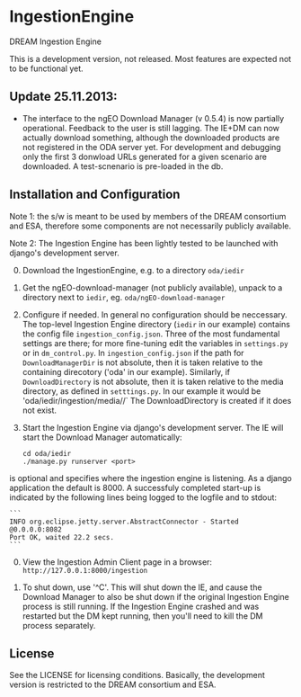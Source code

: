IngestionEngine
===============

DREAM Ingestion Engine

This is a development version, not released.
Most features are expected not to be functional yet.

## Update 25.11.2013:

*  The interface to the ngEO Download Manager (v 0.5.4) is now partially
operational. Feedback to the user is still lagging. The IE+DM can now
actually download something, although the downloaded products are not
registered in the ODA server yet. For development and debugging only
the first 3 donwload URLs generated for a given scenario are downloaded.
A test-scnenario is pre-loaded in the db.

## Installation and Configuration
Note 1: the s/w is meant to be used by members of the DREAM consortium 
and ESA, therefore some components are not necessarily publicly available.

Note 2: The Ingestion Engine has been lightly tested to be
launched with django's development server.

0. Download the IngestionEngine, e.g. to a directory `oda/iedir`
0. Get the ngEO-download-manager (not publicly available), 
unpack to a directory next to `iedir`, eg. `oda/ngEO-download-manager`
0. Configure if needed. In general no configuration should be neccessary.
 The top-level Ingestion Engine directory 
(`iedir` in our example) contains the config file `ingestion_config.json`.
Three of the most fundamental settings are there; for more fine-tuning 
edit the variables in `settings.py` or in `dm_control.py`. 
In `ingestion_config.json` if the path for `DownloadManagerDir` 
is not absolute, then it is taken relative 
to the containing direcotory ('oda' in our example). Similarly, 
if `DownloadDirectory` is not absolute, then it is taken relative 
to the media directory, as defined in `setttings.py`.  In our example
it would be 'oda/iedir/ingestion/media/<DownloadDirectory>/`  The
DownloadDirectory is created if it does not exist.
0. Start the Ingestion Engine via django's development server. The IE
 will start the Download Manager automatically:

    ```
    cd oda/iedir
    ./manage.py runserver <port>
    ```
<port> is optional and specifies where the ingestion engine is listening.
As a django application the default is 8000.
A successfuly completed start-up is indicated by the following lines
being logged to the logfile and to stdout:

    ```
    INFO org.eclipse.jetty.server.AbstractConnector - Started @0.0.0.0:8082
    Port OK, waited 22.2 secs.
    ```

0. View the Ingestion Admin Client page in a browser:
    `http://127.0.0.1:8000/ingestion`

0. To shut down, use '^C'.  This will shut down the IE, and cause the
Download Manager to also be shut down if the original Ingestion Engine 
process is still running. If the Ingestion Engine crashed and was 
restarted but the DM kept running, then you'll need to kill the DM 
process separately.

## License

See the LICENSE for licensing conditions.  Basically, the development version is restricted to the DREAM consortium and ESA.
